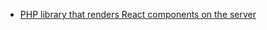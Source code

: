 - [PHP library that renders React components on the server](https://github.com/reactjs/react-php-v8js)
